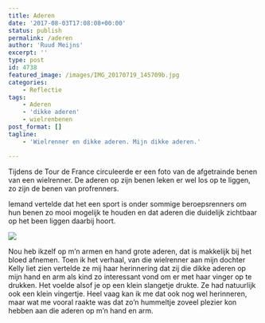 ```yaml
---
title: Aderen
date: '2017-08-03T17:08:08+00:00'
status: publish
permalink: /aderen
author: 'Ruud Meijns'
excerpt: ''
type: post
id: 4738
featured_image: /images/IMG_20170719_145709b.jpg
categories:
    - Reflectie
tags:
    - Aderen
    - 'dikke aderen'
    - wielrenbenen
post_format: []
tagline:
    - 'Wielrenner en dikke aderen. Mijn dikke aderen.'

---
```

Tijdens de Tour de France circuleerde er een foto van de afgetrainde benen van een wielrenner. De aderen op zijn benen leken er wel los op te liggen, zo zijn de benen van profrenners.

Iemand vertelde dat het een sport is onder sommige beroepsrenners om hun benen zo mooi mogelijk te houden en dat aderen die duidelijk zichtbaar op het been liggen daarbij hoort.

![](/images/IMG_20170720_102120m.jpg)

Nou heb ikzelf op m’n armen en hand grote aderen, dat is makkelijk bij het bloed afnemen. Toen ik het verhaal, van die wielrenner aan mijn dochter Kelly liet zien vertelde ze mij haar herinnering dat zij die dikke aderen op mijn hand en arm als kind zo interessant vond om er met haar vinger op te drukken. Het voelde alsof je op een klein slangetje drukte. Ze had natuurlijk ook een klein vingertje. Heel vaag kan ik me dat ook nog wel herinneren, maar wat me vooral raakte was dat zo’n hummeltje zoveel plezier kon hebben aan die aderen op m’n hand en arm.